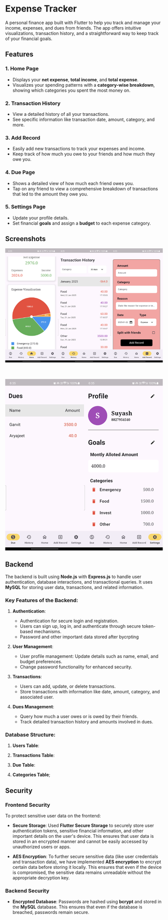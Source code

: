 # Expense Tracker

A personal finance app built with Flutter to help you track and manage your income, expenses, and dues from friends. The app offers intuitive visualizations, transaction history, and a straightforward way to keep track of your financial goals.

## Features

### 1. Home Page
- Displays your **net expense**, **total income**, and **total expense**.
- Visualizes your spending patterns with a **category-wise breakdown**, showing which categories you spent the most money on.

### 2. Transaction History
- View a detailed history of all your transactions.
- See specific information like transaction date, amount, category, and more.

### 3. Add Record
- Easily add new transactions to track your expenses and income.
- Keep track of how much you owe to your friends and how much they owe you.

### 4. Due Page
- Shows a detailed view of how much each friend owes you.
- Tap on any friend to view a comprehensive breakdown of transactions that led to the amount they owe you.

### 5. Settings Page
- Update your profile details.
- Set financial **goals** and assign a **budget** to each expense category.

## Screenshots

<div style="display: block;">
    <div style="display: flex; align-items: center; justify-content: space-evenly;">
        <div style="max-width: 300px;">
            <img src="home.png" alt="Home Page" style="width: 100%; height: auto;">
        </div>
        <div style="max-width: 300px;">
            <img src="transaction_history.png" alt="Transaction History" style="width: 100%; height: auto;">
        </div>
        <div style="max-width: 300px;">
            <img src="add_record.png" alt="Add Record" style="width: 100%; height: auto;">
        </div>
    </div>
    <div style="height: 50px"></div>
    <div style="display: flex; align-items: center; justify-content: space-evenly;">
        <div style="max-width: 300px;">
            <img src="dues.png" alt="Due Page" style="width: 100%; height: auto;">
        </div>
        <div style="max-width: 300px;">
            <img src="settings.png" alt="Settings Page" style="width: 100%; height: auto;">
        </div>
    </div>
</div>

## Backend

The backend is built using **Node.js** with **Express.js** to handle user authentication, database interactions, and transactional queries. It uses **MySQL** for storing user data, transactions, and related information.

### Key Features of the Backend:
1. **Authentication**:
   - Authentication for secure login and registration.
   - Users can sign up, log in, and authenticate through secure token-based mechanisms.
   - Password and other important data stored after bycrpting

2. **User Management**:
   - User profile management: Update details such as name, email, and budget preferences.
   - Change password functionality for enhanced security.

3. **Transactions**:
   - Users can add, update, or delete transactions.
   - Store transactions with information like date, amount, category, and associated user.
   
4. **Dues Management**:
   - Query how much a user owes or is owed by their friends.
   - Track detailed transaction history and amounts involved in dues.

### Database Structure:

1. **Users Table**: 
   
2. **Transactions Table**:
   
3. **Due Table**:

4. **Categories Table**;

## Security

### Frontend Security
To protect sensitive user data on the frontend:
- **Secure Storage**: Used **Flutter Secure Storage** to securely store user authentication tokens, sensitive financial information, and other important details on the user's device. This ensures that user data is stored in an encrypted manner and cannot be easily accessed by unauthorized users or apps.
  
- **AES Encryption**: To further secure sensitive data (like user credentials and transaction data), we have implemented **AES encryption** to encrypt certain data before storing it locally. This ensures that even if the device is compromised, the sensitive data remains unreadable without the appropriate decryption key.

### Backend Security  
- **Encrypted Database**: Passwords are hashed using **bcrypt** and stored in the **MySQL** database. This ensures that even if the database is breached, passwords remain secure.
